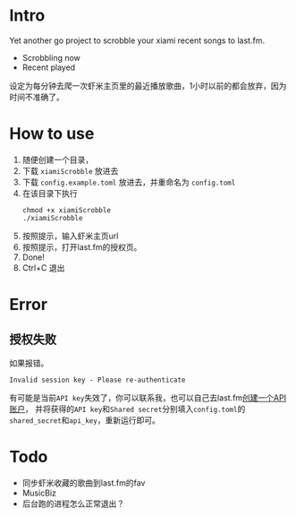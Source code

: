 # Intro
Yet another go project to scrobble your xiami recent songs to last.fm.

- Scrobbling now
- Recent played

设定为每分钟去爬一次虾米主页里的最近播放歌曲，1小时以前的都会放弃，因为时间不准确了。

# How to use
1. 随便创建一个目录，
2. 下载 `xiamiScrobble` 放进去
3. 下载 `config.example.toml` 放进去，并重命名为 `config.toml`
4. 在该目录下执行
    ```
    chmod +x xiamiScrobble
    ./xiamiScrobble
    ```
5. 按照提示，输入虾米主页url
6. 按照提示，打开last.fm的授权页。
7. Done!
8. Ctrl+C 退出

# Error
## 授权失败
如果报错。
```
Invalid session key - Please re-authenticate
```
有可能是当前`API key`失效了，你可以联系我，也可以自己去last.fm[创建一个API账户](https://www.last.fm/api/account/create)，
并将获得的`API key`和`Shared secret`分别填入`config.toml`的`shared_secret`和`api_key`，重新运行即可。

# Todo
- 同步虾米收藏的歌曲到last.fm的fav
- MusicBiz
- 后台跑的进程怎么正常退出？


